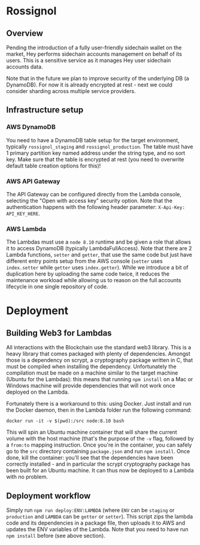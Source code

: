# Rossignol

## Overview
Pending the introduction of a fully user-friendly sidechain wallet on the market, Hey performs sidechain accounts management on behalf of its users. This is a sensitive service as it manages Hey user sidechain accounts data.

Note that in the future we plan to improve security of the underlying DB (a DynamoDB). For now it is already encrypted at rest - next we could consider sharding across multiple service providers.

## Infrastructure setup

### AWS DynamoDB
You need to have a DynamoDB table setup for the target environment, typically `rossignol_staging` and `rossignol_production`. The table must have 1 primary partition key named address under the string type, and no sort key. Make sure that the table is encrypted at rest (you need to overwrite default table creation options for this)!

### AWS API Gateway
The API Gateway can be configured directly from the Lambda console, selecting the "Open with access key" security option. Note that the authentication happens with the following header parameter: `X-Api-Key: API_KEY_HERE`.

### AWS Lambda
The Lambdas must use a `node 8.10` runtime and be given a role that allows it to access DynamoDB (typically LambdaFullAccess). Note that there are 2 Lambda functions, `setter` and `getter`, that use the same code but just have different entry points setup from the AWS console (`setter` uses `index.setter` while `getter` uses `index.getter`). While we introduce a bit of duplication here by uploading the same code twice, it reduces the maintenance workload while allowing us to reason on the full accounts lifecycle in one single repository of code.

# Deployment

## Building Web3 for Lambdas
All interactions with the Blockchain use the standard web3 library. This is a heavy library that comes packaged with plenty of dependencies. Amongst those is a dependency on scrypt, a cryptography package written in C, that must be compiled when installing the dependency. Unfortunately the compilation must be made on a machine similar to the target machine (Ubuntu for the Lambdas): this means that running `npm install` on a Mac or Windows machine will provide dependencies that will not work once deployed on the Lambda.

Fortunately there is a workaround to this: using Docker. Just install and run the Docker daemon, then in the Lambda folder run the following command:

```
docker run -it -v $(pwd):/src node:8.10 bash
```

This will spin an Ubuntu machine container that will share the current volume with the host machine (that's the purpose of the `-v` flag, followed by a `from:to` mapping instruction. Once you're in the container, you can safely go to the `src` directory containing `package.json` and run `npm install`. Once done, kill the container: you'll see that the dependencies have been correctly installed - and in particular the scrypt cryptography package has been built for an Ubuntu machine. It can thus now be deployed to a Lambda with no problem.

## Deployment workflow

Simply run `npm run deploy:ENV:LAMBDA` (where `ENV` can be `staging` or `production` and `LAMBDA` can be `getter` or `setter`). This script zips the lambda code and its dependencies in a package file, then uploads it to AWS and updates the ENV variables of the Lambda. Note that you need to have run `npm install` before (see above section).
